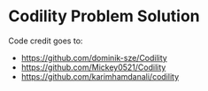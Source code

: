 # Codility Problem Solution

Code credit goes to:
- https://github.com/dominik-sze/Codility
- https://github.com/Mickey0521/Codility
- https://github.com/karimhamdanali/codility